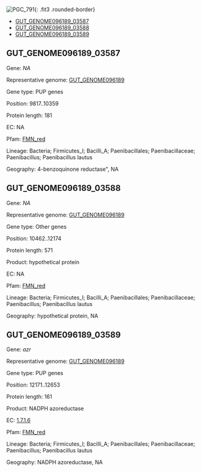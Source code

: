![PGC_791](../static/images/Clusters_figure/PGC_791.jpg){: .fit3 .rounded-border}

<ul id="myTab" class="nav nav-tabs">
  <li class="active">
        <a href="#tab1" data-toggle="tab">GUT_GENOME096189_03587</a>
  </li>
<li><a href="#tab2" data-toggle="tab">GUT_GENOME096189_03588</a></li>
<li><a href="#tab3" data-toggle="tab">GUT_GENOME096189_03589</a></li>
</ul>

<div id="myTabContent" class="tab-content">
  <div class="tab-pane fade in active" id="tab1">

<h2 id="GUT_GENOME096189_03587">GUT_GENOME096189_03587</h2>
<p>Gene: <em>NA</em>
<p>Representative genome: <a href="https://www.ebi.ac.uk/metagenomics/genomes/MGYG-HGUT-01371">GUT_GENOME096189</a></p>
<p>Gene type: PUP genes</p>
<p>Position: 9817..10359</p>
<p>Protein length: 181</p>
<p>EC: NA</p>
<p>Pfam: <a href="http://pfam.xfam.org/family/FMN_red">FMN_red</a></p>

<p>Lineage: Bacteria; Firmicutes_I; Bacilli_A; Paenibacillales; Paenibacillaceae; Paenibacillus; Paenibacillus lautus</p>
<p>Geography: 4-benzoquinone reductase", NA</p>
  </div>

  <div class="tab-pane fade" id="tab2">

<h2 id="GUT_GENOME096189_03588">GUT_GENOME096189_03588</h2>
<p>Gene: <em>NA</em></p>
<p>Representative genome: <a href="https://www.ebi.ac.uk/metagenomics/genomes/MGYG-HGUT-01371">GUT_GENOME096189</a></p>
<p>Gene type: Other genes</p>
<p>Position: 10462..12174</p>
<p>Protein length: 571</p>
<p>Product: hypothetical protein</p>
<p>EC: NA</p>
<p>Pfam: <a href="http://pfam.xfam.org/family/FMN_red">FMN_red</a></p>

<p>Lineage: Bacteria; Firmicutes_I; Bacilli_A; Paenibacillales; Paenibacillaceae; Paenibacillus; Paenibacillus lautus</p>
<p>Geography: hypothetical protein, NA</p>

  </div>
  <div class="tab-pane fade" id="tab3">

<h2 id="GUT_GENOME096189_03589">GUT_GENOME096189_03589</h2>
<p>Gene: <em>azr</em></p>
<p>Representative genome: <a href="https://www.ebi.ac.uk/metagenomics/genomes/MGYG-HGUT-01371">GUT_GENOME096189</a></p>
<p>Gene type: PUP genes</p>
<p>Position: 12171..12653</p>
<p>Protein length: 161</p>
<p>Product: NADPH azoreductase</p>
<p>EC: <a href="https://www.brenda-enzymes.org/enzyme.php?ecno=1.7.1.6">1.7.1.6</a></p>
<p>Pfam: <a href="http://pfam.xfam.org/family/FMN_red">FMN_red</a></p>

<p>Lineage: Bacteria; Firmicutes_I; Bacilli_A; Paenibacillales; Paenibacillaceae; Paenibacillus; Paenibacillus lautus</p>
<p>Geography: NADPH azoreductase, NA</p>

  </div>
</div>
